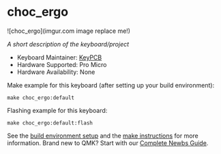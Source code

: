 # choc_ergo

![choc_ergo](imgur.com image replace me!)

_A short description of the keyboard/project_

-   Keyboard Maintainer: [KeyPCB](https://github.com/merlin04)
-   Hardware Supported: Pro Micro
-   Hardware Availability: None

Make example for this keyboard (after setting up your build environment):

    make choc_ergo:default

Flashing example for this keyboard:

    make choc_ergo:default:flash

See the [build environment setup](https://docs.qmk.fm/#/getting_started_build_tools) and the [make instructions](https://docs.qmk.fm/#/getting_started_make_guide) for more information. Brand new to QMK? Start with our [Complete Newbs Guide](https://docs.qmk.fm/#/newbs).
